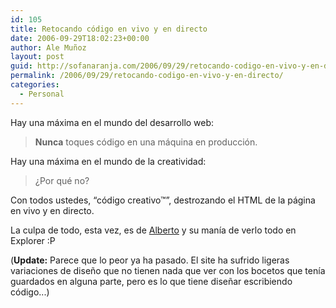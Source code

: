 ```yaml
---
id: 105
title: Retocando código en vivo y en directo
date: 2006-09-29T18:02:23+00:00
author: Ale Muñoz
layout: post
guid: http://sofanaranja.com/2006/09/29/retocando-codigo-en-vivo-y-en-directo/
permalink: /2006/09/29/retocando-codigo-en-vivo-y-en-directo/
categories:
  - Personal
---
```

Hay una máxima en el mundo del desarrollo web:

> **Nunca** toques código en una máquina en producción.

Hay una máxima en el mundo de la creatividad:

> ¿Por qué no?

Con todos ustedes, “código creativo™”, destrozando el HTML de la página en vivo y en directo.

La culpa de todo, esta vez, es de [Alberto](http://the-mixer.net) y su manía de verlo todo en Explorer :P

(**Update:** Parece que lo peor ya ha pasado. El site ha sufrido ligeras variaciones de diseño que no tienen nada que ver con los bocetos que tenía guardados en alguna parte, pero es lo que tiene diseñar escribiendo código...)